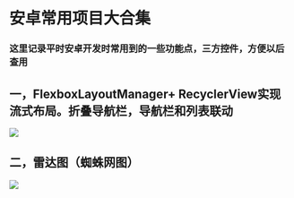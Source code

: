 # 安卓常用项目大合集
### 这里记录平时安卓开发时常用到的一些功能点，三方控件，方便以后查用
## 一，FlexboxLayoutManager+ RecyclerView实现流式布局。折叠导航栏，导航栏和列表联动
![](https://upload-images.jianshu.io/upload_images/6273713-a1daef1d3077d24e.gif?imageMogr2/auto-orient/strip%7CimageView2/2/w/400)
## 二，雷达图（蜘蛛网图）
![](https://upload-images.jianshu.io/upload_images/6273713-59bcf2e127e865be.png?imageMogr2/auto-orient/strip%7CimageView2/2/w/502)
